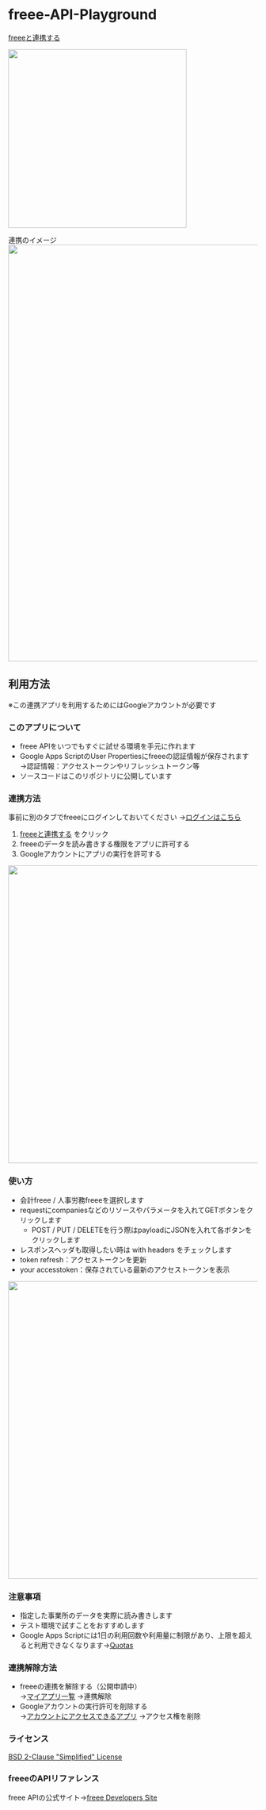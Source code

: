 # freee-API-Playground

<a href="https://accounts.secure.freee.co.jp/public_api/authorize?client_id=c5f4e365ce4dee9df3d8ecb0d99794b77ebba3624f90db02de0c8cc58bab3c72&redirect_uri=https%3A%2F%2Fscript.google.com%2Fmacros%2Fs%2FAKfycbzcDPjC5EbWBNO15UlYei9yXAbfB96hVByUyhBbr4nVh4xgLA4e%2Fexec&response_type=code">freeeと連携する</a>
<br>

<img src="https://user-images.githubusercontent.com/5506377/86060895-ab517f00-baa0-11ea-985e-5c5ae7045478.png" width="360px">

連携のイメージ<br>
<img src="https://user-images.githubusercontent.com/5506377/86190486-6fd9b200-bb7f-11ea-9eab-71943cee226e.png" width="840px">

## 利用方法

※この連携アプリを利用するためにはGoogleアカウントが必要です

### このアプリについて
- freee APIをいつでもすぐに試せる環境を手元に作れます
- Google Apps ScriptのUser Propertiesにfreeeの認証情報が保存されます<br>
  →認証情報：アクセストークンやリフレッシュトークン等
- ソースコードはこのリポジトリに公開しています



### 連携方法

事前に別のタブでfreeeにログインしておいてください →<a href="https://accounts.secure.freee.co.jp/login/accounting?a=false&e=0&o=true">ログインはこちら</a>

1. <a href="https://accounts.secure.freee.co.jp/public_api/authorize?client_id=c5f4e365ce4dee9df3d8ecb0d99794b77ebba3624f90db02de0c8cc58bab3c72&redirect_uri=https%3A%2F%2Fscript.google.com%2Fmacros%2Fs%2FAKfycbzcDPjC5EbWBNO15UlYei9yXAbfB96hVByUyhBbr4nVh4xgLA4e%2Fexec&response_type=code">freeeと連携する</a> をクリック
2. freeeのデータを読み書きする権限をアプリに許可する
3. Googleアカウントにアプリの実行を許可する
<img src="https://user-images.githubusercontent.com/5506377/86063934-ea82ce80-baa6-11ea-9a63-41549ca4f541.png" width="600px">


### 使い方
- 会計freee / 人事労務freeeを選択します
- requestにcompaniesなどのリソースやパラメータを入れてGETボタンをクリックします
  - POST / PUT / DELETEを行う際はpayloadにJSONを入れて各ボタンをクリックします
- レスポンスヘッダも取得したい時は with headers をチェックします
- token refresh：アクセストークンを更新
- your accesstoken：保存されている最新のアクセストークンを表示
<img src="https://user-images.githubusercontent.com/5506377/86063949-f2427300-baa6-11ea-942e-b898d3583a2f.png" width="600px">


### 注意事項
- 指定した事業所のデータを実際に読み書きします
- テスト環境で試すことをおすすめします
- Google Apps Scriptには1日の利用回数や利用量に制限があり、上限を超えると利用できなくなります→<a href="https://developers.google.com/apps-script/guides/services/quotas">Quotas</a>

### 連携解除方法
- freeeの連携を解除する（公開申請中）<br>
  →<a href="https://app.secure.freee.co.jp/applications">マイアプリ一覧</a>
  →連携解除
- Googleアカウントの実行許可を削除する<br>
  →<a href="https://myaccount.google.com/permissions?pli=1">アカウントにアクセスできるアプリ</a>
  →アクセス権を削除
  

### ライセンス
<a href="https://github.com/satoshixsea/freee-API-Playground/blob/master/LICENSE">BSD 2-Clause "Simplified" License</a>


### freeeのAPIリファレンス
freee APIの公式サイト→<a href="https://developer.freee.co.jp/">freee Developers Site</a>


